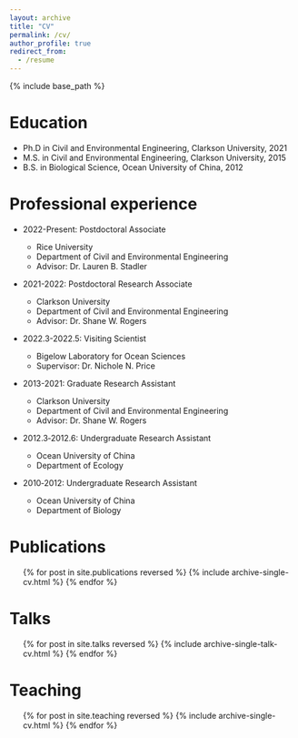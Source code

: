 ```yaml
---
layout: archive
title: "CV"
permalink: /cv/
author_profile: true
redirect_from:
  - /resume
---
```


{% include base_path %}

Education
======
* Ph.D in Civil and Environmental Engineering, Clarkson University, 2021
* M.S. in Civil and Environmental Engineering, Clarkson University, 2015
* B.S. in Biological Science, Ocean University of China, 2012

Professional experience
======
* 2022-Present: Postdoctoral Associate
  * Rice University
  * Department of Civil and Environmental Engineering
  * Advisor: Dr. Lauren B. Stadler

* 2021-2022: Postdoctoral Research Associate
  * Clarkson University
  * Department of Civil and Environmental Engineering
  * Advisor: Dr. Shane W. Rogers

* 2022.3-2022.5: Visiting Scientist
  * Bigelow Laboratory for Ocean Sciences
  * Supervisor: Dr. Nichole N. Price

* 2013-2021: Graduate Research Assistant
  * Clarkson University
  * Department of Civil and Environmental Engineering
  * Advisor: Dr. Shane W. Rogers

* 2012.3‑2012.6: Undergraduate Research Assistant
  * Ocean University of China
  * Department of Ecology
    
* 2010‑2012: Undergraduate Research Assistant
  * Ocean University of China
  * Department of Biology

<!--
Skills
======
* Skill 1
* Skill 2
  * Sub-skill 2.1
  * Sub-skill 2.2
  * Sub-skill 2.3
* Skill 3
-->

Publications
======
  <ul>{% for post in site.publications reversed %}
    {% include archive-single-cv.html %}
  {% endfor %}</ul>
  
Talks
======
  <ul>{% for post in site.talks reversed %}
    {% include archive-single-talk-cv.html  %}
  {% endfor %}</ul>
  
Teaching
======
  <ul>{% for post in site.teaching reversed %}
    {% include archive-single-cv.html %}
  {% endfor %}</ul>

<!--
Service and leadership
======
* Currently signed in to 43 different slack teams
-->
